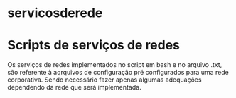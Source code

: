 # servicosderede
# Scripts de serviços de redes
Os serviços de redes implementados no script em bash e no arquivo .txt, são referente à aqrquivos de configuração pré configurados para uma rede corporativa. Sendo necessário fazer apenas algumas adequações dependendo da rede que será implementada. 
